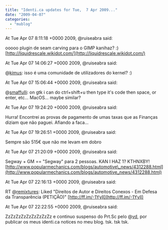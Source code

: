 ```yaml
---
title: "Identi.ca updates for Tue,  7 Apr 2009..."
date: "2009-04-07"
categories: 
  - "mublog"
---
```


At Tue Apr 07 8:11:18 +0000 2009, @ruiseabra said:

ooooo plugin de seam carving para o GIMP kanihaz? :) [http://liquidrescale.wikidot.com/](http://liquidrescale.wikidot.com/)

At Tue Apr 07 14:06:27 +0000 2009, @ruiseabra said:

@[kimus](http://identi.ca/kimus): isso é uma comunidade de utilizadores do kernel? :)

At Tue Apr 07 15:06:44 +0000 2009, @ruiseabra said:

@[smaffulli](http://identi.ca/smaffulli): on gtk i can do ctrl+shift+u then type it's code then space, or enter, etc... MacOS... maybe similar?

At Tue Apr 07 19:24:20 +0000 2009, @ruiseabra said:

Hurra! Encontrei as provas de pagamento de umas taxas que as Finanças diziam que não paguei. Afiando a faca...

At Tue Apr 07 19:26:51 +0000 2009, @ruiseabra said:

Sempre são 515€ que não me levam em dobro

At Tue Apr 07 21:20:09 +0000 2009, @ruiseabra said:

Segway + GM == "Segway" para 2 pessoas. KAN I HAZ 1? KTHNXBY! [http://www.popularmechanics.com/blogs/automotive\_news/4312288.html](http://www.popularmechanics.com/blogs/automotive_news/4312288.html)

At Tue Apr 07 22:16:13 +0000 2009, @ruiseabra said:

RT @[remixtures](http://identi.ca/remixtures): Liked "Direitos de Autor e Direitos Conexos - Em Defesa da Transparência (PETIÇÃO)" [http://ff.im/-1YylI](http://ff.im/-1YylI)

At Tue Apr 07 22:22:55 +0000 2009, @ruiseabra said:

ZzZzZzZzZzZzZzZzZz e continuo suspenso do Prt.Sc pelo @[vd](http://identi.ca/vd), por publicar os meus identi.ca notices no meu blog. tsk. tsk tsk.
